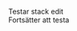 Testar stack edit	
Fortsätter att testa

<!--stackedit_data:
eyJoaXN0b3J5IjpbLTE5ODUzMjkxNjRdfQ==
-->